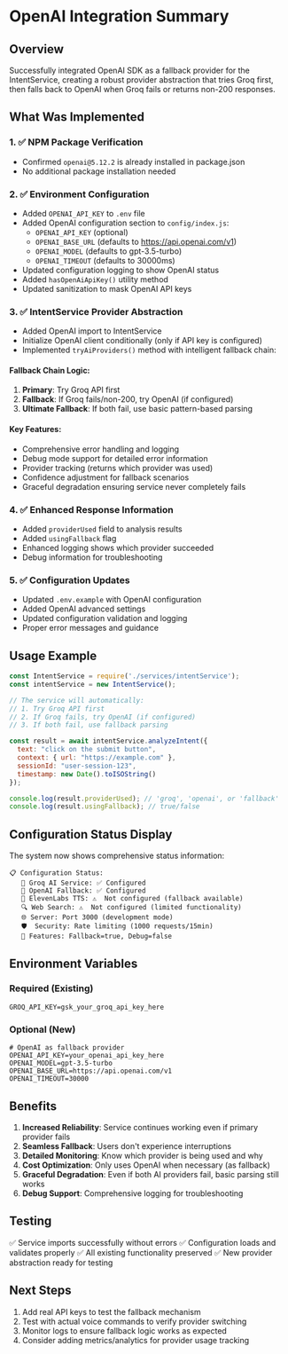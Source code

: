 # OpenAI Integration Summary

## Overview
Successfully integrated OpenAI SDK as a fallback provider for the IntentService, creating a robust provider abstraction that tries Groq first, then falls back to OpenAI when Groq fails or returns non-200 responses.

## What Was Implemented

### 1. ✅ NPM Package Verification
- Confirmed `openai@5.12.2` is already installed in package.json
- No additional package installation needed

### 2. ✅ Environment Configuration
- Added `OPENAI_API_KEY` to `.env` file
- Added OpenAI configuration section to `config/index.js`:
  - `OPENAI_API_KEY` (optional)
  - `OPENAI_BASE_URL` (defaults to https://api.openai.com/v1)
  - `OPENAI_MODEL` (defaults to gpt-3.5-turbo)
  - `OPENAI_TIMEOUT` (defaults to 30000ms)
- Updated configuration logging to show OpenAI status
- Added `hasOpenAiApiKey()` utility method
- Updated sanitization to mask OpenAI API keys

### 3. ✅ IntentService Provider Abstraction
- Added OpenAI import to IntentService
- Initialize OpenAI client conditionally (only if API key is configured)
- Implemented `tryAiProviders()` method with intelligent fallback chain:

#### Fallback Chain Logic:
1. **Primary**: Try Groq API first
2. **Fallback**: If Groq fails/non-200, try OpenAI (if configured)  
3. **Ultimate Fallback**: If both fail, use basic pattern-based parsing

#### Key Features:
- Comprehensive error handling and logging
- Debug mode support for detailed error information
- Provider tracking (returns which provider was used)
- Confidence adjustment for fallback scenarios
- Graceful degradation ensuring service never completely fails

### 4. ✅ Enhanced Response Information
- Added `providerUsed` field to analysis results
- Added `usingFallback` flag
- Enhanced logging shows which provider succeeded
- Debug information for troubleshooting

### 5. ✅ Configuration Updates
- Updated `.env.example` with OpenAI configuration
- Added OpenAI advanced settings
- Updated configuration validation and logging
- Proper error messages and guidance

## Usage Example

```javascript
const IntentService = require('./services/intentService');
const intentService = new IntentService();

// The service will automatically:
// 1. Try Groq API first
// 2. If Groq fails, try OpenAI (if configured)
// 3. If both fail, use fallback parsing

const result = await intentService.analyzeIntent({
  text: "click on the submit button",
  context: { url: "https://example.com" },
  sessionId: "user-session-123",
  timestamp: new Date().toISOString()
});

console.log(result.providerUsed); // 'groq', 'openai', or 'fallback'
console.log(result.usingFallback); // true/false
```

## Configuration Status Display

The system now shows comprehensive status information:

```
📋 Configuration Status:
   🤖 Groq AI Service: ✅ Configured
   🧠 OpenAI Fallback: ✅ Configured  
   🎤 ElevenLabs TTS: ⚠️  Not configured (fallback available)
   🔍 Web Search: ⚠️  Not configured (limited functionality)
   🌐 Server: Port 3000 (development mode)
   🛡️  Security: Rate limiting (1000 requests/15min)
   🔧 Features: Fallback=true, Debug=false
```

## Environment Variables

### Required (Existing)
```env
GROQ_API_KEY=gsk_your_groq_api_key_here
```

### Optional (New)
```env
# OpenAI as fallback provider
OPENAI_API_KEY=your_openai_api_key_here
OPENAI_MODEL=gpt-3.5-turbo
OPENAI_BASE_URL=https://api.openai.com/v1
OPENAI_TIMEOUT=30000
```

## Benefits

1. **Increased Reliability**: Service continues working even if primary provider fails
2. **Seamless Fallback**: Users don't experience interruptions
3. **Detailed Monitoring**: Know which provider is being used and why
4. **Cost Optimization**: Only uses OpenAI when necessary (as fallback)
5. **Graceful Degradation**: Even if both AI providers fail, basic parsing still works
6. **Debug Support**: Comprehensive logging for troubleshooting

## Testing

✅ Service imports successfully without errors
✅ Configuration loads and validates properly
✅ All existing functionality preserved
✅ New provider abstraction ready for testing

## Next Steps

1. Add real API keys to test the fallback mechanism
2. Test with actual voice commands to verify provider switching
3. Monitor logs to ensure fallback logic works as expected
4. Consider adding metrics/analytics for provider usage tracking
